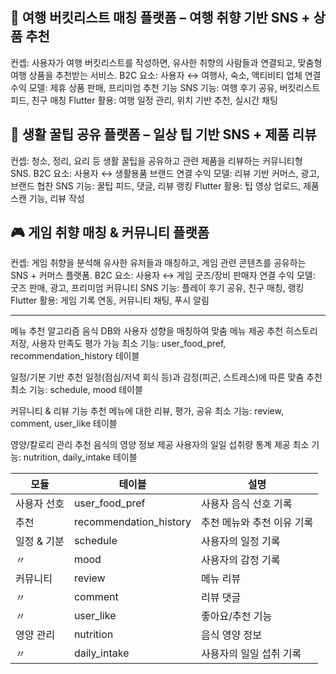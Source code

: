 ## 🛬 여행 버킷리스트 매칭 플랫폼 – 여행 취향 기반 SNS + 상품 추천
컨셉: 사용자가 여행 버킷리스트를 작성하면, 유사한 취향의 사람들과 연결되고, 맞춤형 여행 상품을 추천받는 서비스.
B2C 요소: 사용자 ↔ 여행사, 숙소, 액티비티 업체 연결
수익 모델: 제휴 상품 판매, 프리미엄 추천 기능
SNS 기능: 여행 후기 공유, 버킷리스트 피드, 친구 매칭
Flutter 활용: 여행 일정 관리, 위치 기반 추천, 실시간 채팅

## 🧼 생활 꿀팁 공유 플랫폼 – 일상 팁 기반 SNS + 제품 리뷰
컨셉: 청소, 정리, 요리 등 생활 꿀팁을 공유하고 관련 제품을 리뷰하는 커뮤니티형 SNS.
B2C 요소: 사용자 ↔ 생활용품 브랜드 연결
수익 모델: 리뷰 기반 커머스, 광고, 브랜드 협찬
SNS 기능: 꿀팁 피드, 댓글, 리뷰 랭킹
Flutter 활용: 팁 영상 업로드, 제품 스캔 기능, 리뷰 작성

## 🎮 게임 취향 매칭 & 커뮤니티 플랫폼
컨셉: 게임 취향을 분석해 유사한 유저들과 매칭하고, 게임 관련 콘텐츠를 공유하는 SNS + 커머스 플랫폼.
B2C 요소: 사용자 ↔ 게임 굿즈/장비 판매자 연결
수익 모델: 굿즈 판매, 광고, 프리미엄 커뮤니티
SNS 기능: 플레이 후기 공유, 친구 매칭, 랭킹Flutter 활용: 게임 기록 연동, 커뮤니티 채팅, 푸시 알림



----------------------------------------------------------------------------
메뉴 추천 알고리즘
음식 DB와 사용자 성향을 매칭하여 맞춤 메뉴 제공
추천 히스토리 저장, 사용자 만족도 평가 가능
최소 기능: user_food_pref, recommendation_history 테이블

일정/기분 기반 추천
일정(점심/저녁 회식 등)과 감정(피곤, 스트레스)에 따른 맞춤 추천
최소 기능: schedule, mood 테이블

커뮤니티 & 리뷰 기능
추천 메뉴에 대한 리뷰, 평가, 공유
최소 기능: review, comment, user_like 테이블

영양/칼로리 관리
추천 음식의 영양 정보 제공
사용자의 일일 섭취량 통계 제공
최소 기능: nutrition, daily_intake 테이블



| 모듈       | 테이블                    | 설명                     |
| -------- | ---------------------- | ---------------------- |
| 사용자 선호   | user_food_pref         | 사용자 음식 선호 기록           |
| 추천       | recommendation_history | 추천 메뉴와 추천 이유 기록        |
| 일정 & 기분  | schedule               | 사용자의 일정 기록             |
| 〃        | mood                   | 사용자의 감정 기록             |
| 커뮤니티     | review                 | 메뉴 리뷰                  |
| 〃        | comment                | 리뷰 댓글                  |
| 〃        | user_like              | 좋아요/추천 기능              |
| 영양 관리    | nutrition              | 음식 영양 정보               |
| 〃        | daily_intake           | 사용자의 일일 섭취 기록          |
